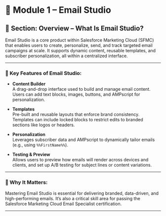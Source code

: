 # 📄 Module 1 – Email Studio

## 🧭 Section: Overview – What Is Email Studio?

Email Studio is a core product within Salesforce Marketing Cloud (SFMC) that enables users to create, personalize, send, and track targeted email campaigns at scale. It supports dynamic content, reusable templates, and subscriber personalization, all within a centralized interface.

---

### 🔧 Key Features of Email Studio:

- **Content Builder**  
  A drag-and-drop interface used to build and manage email content. Users can add text blocks, images, buttons, and AMPscript for personalization.

- **Templates**  
  Pre-built and reusable layouts that enforce brand consistency. Templates can include locked blocks to restrict edits to branded sections like logos or headers.

- **Personalization**  
  Leverages subscriber data and AMPscript to dynamically tailor emails (e.g., using `%%FirstName%%`).

- **Testing & Preview**  
  Allows users to preview how emails will render across devices and clients, and set up A/B testing for subject lines or content variations.

---

### 🎯 Why It Matters:

Mastering Email Studio is essential for delivering branded, data-driven, and high-performing emails. It’s also a critical skill area for passing the Salesforce Marketing Cloud Email Specialist certification.

---
